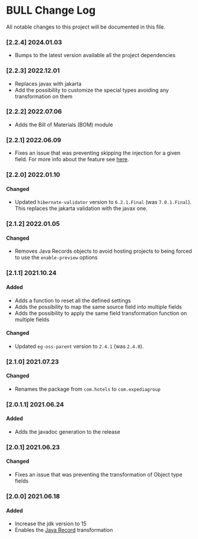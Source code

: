 # BULL Change Log

All notable changes to this project will be documented in this file.

### [2.2.4] 2024.01.03
* Bumps to the latest version available all the project dependencies

### [2.2.3] 2022.12.01
* Replaces javax with jakarta
* Add the possibility to customize the special types avoiding any transformation on them

### [2.2.2] 2022.07.06
* Adds the Bill of Materials (BOM) module

### [2.2.1] 2022.06.09
* Fixes an issue that was preventing skipping the injection for a given field. For more info about the feature see [here](README.md#skip-transformation-on-a-given-set-of-fields).

### [2.2.0] 2022.01.10
#### Changed
* Updated `hibernate-validator` version to `6.2.1.Final` (was `7.0.1.Final`). This replaces the jakarta validation with the javax one.

### [2.1.2] 2022.01.05
#### Changed
* Removes Java Records objects to avoid hosting projects to being forced to use the `enable-preview` options
 
### [2.1.1] 2021.10.24
#### Added
* Adds a function to reset all the defined settings
* Adds the possibility to map the same source field into multiple fields
* Adds the possibility to apply the same field transformation function on multiple fields
#### Changed
* Updated `eg-oss-parent` version to `2.4.1` (was `2.4.0`).

### [2.1.0] 2021.07.23
#### Changed
* Renames the package from `com.hotels` to `com.expediagroup`

### [2.0.1.1] 2021.06.24
#### Added
* Adds the javadoc generation to the release

### [2.0.1] 2021.06.23
#### Changed
* Fixes an issue that was preventing the transformation of Object type fields

### [2.0.0] 2021.06.18
#### Added
* Increase the jdk version to 15
* Enables the [Java Record](https://blogs.oracle.com/javamagazine/records-come-to-java) transformation